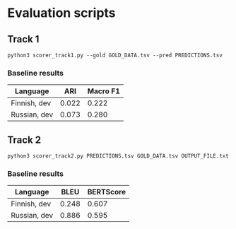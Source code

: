 # Evaluation scripts

## Track 1

```commandline
python3 scorer_track1.py --gold GOLD_DATA.tsv --pred PREDICTIONS.tsv
```

### Baseline results

| Language     | ARI   | Macro F1 |
|--------------|-------|----------|
| Finnish, dev | 0.022 | 0.222    |
| Russian, dev | 0.073 | 0.280    |

## Track 2

```commandline
python3 scorer_track2.py PREDICTIONS.tsv GOLD_DATA.tsv OUTPUT_FILE.txt
```

### Baseline results

| Language     | BLEU  | BERTScore |
|--------------|-------|-----------|
| Finnish, dev | 0.248 | 0.607     |
| Russian, dev | 0.886 | 0.595     |
